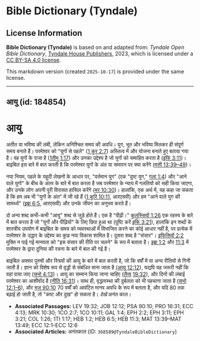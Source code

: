 # Bible Dictionary (Tyndale)

## License Information

**Bible Dictionary (Tyndale)** is based on and adapted from: _Tyndale Open Bible Dictionary_, [Tyndale House Publishers](https://tyndaleopenresources.com/), 2023, which is licensed under a [CC BY-SA 4.0 license](https://creativecommons.org/licenses/by-sa/4.0/legalcode.en).

This markdown version (created `2025-10-17`) is provided under the same license.



--------------------------------

## आयु (id: 184854)

आयु
===

अतीत या भविष्य की लंबी, लेकिन अनिश्चित समय की अवधि। युग, भूत और भविष्य मिलकर ही संपूर्ण समय बनाते हैं। परमेश्वर को "युगों से पहले" ([1 कुर 2:7](https://ref.ly/1Cor2:7)) अस्तित्व में और योजना बनाते हुए बताया गया है। वह युगों के राजा है ([1](https://ref.ly/1Tim1:17)[तीमु](https://ref.ly/1Tim1:17) [1:17](https://ref.ly/1Tim1:17)) और उनका उद्देश्य है जो युगों को समाहित करता है ([इफि 3:11](https://ref.ly/Eph3:11))। बाइबिल इस बारे में बात करती है कि परमेश्वर युगों के अंत या समापन पर क्या करेंगे ([मत्ती 13:39–49](https://ref.ly/Matt13:39-Matt13:49))।

नया नियम, पहले के यहूदी लेखनों के आधार पर, "वर्तमान युग" (एक "दुष्ट युग," [गला 1:4](https://ref.ly/Gal1:4)) और "आने वाले युगों" के बीच के अंतर के बारे में बात करता है जब परमेश्वर के न्याय में गलतियों को सही किया जाएगा, और उनके लोग अपनी पूरी विरासत हासिल करेंगे ([मर 10:30](https://ref.ly/Mark10:30))। हालांकि, एक अर्थ में, यह कहा जा सकता है कि हम अब भी "युगों के अंत" में जी रहे हैं ([1 कुरि 10:11](https://ref.ly/1Cor10:11), आरएसवी) और हम "आने वाले युग की सामर्थ्य" ([इब्रा 6:5](https://ref.ly/Heb6:5), आरएसवी) और उनके जीवन का अनुभव करते हैं।

दो अन्य शब्द कभी\-कभी "आयु" शब्द से जुड़े होते हैं। एक है "पीढ़ी।" [कुलुस्सियों 1:26](https://ref.ly/Col1:26) एक रहस्य के बारे में बात करता है जो "युगों और पीढ़ियों" के लिए छिपा हुआ था (पुष्टि करें [इफि 3:21](https://ref.ly/Eph3:21)), हालांकि इन शब्दों के शास्त्रीय उपयोग में बाइबिल के समय को व्यवस्थाओं में विभाजित करने का कोई आधार नहीं है, पर प्रत्येक में परमेश्वर के उद्धार के उद्देश्य का कुछ नया विकास शामिल है। दूसरा शब्द है "संसार"। [इफिसियों 2:2](https://ref.ly/Eph2:2) मुक्ति न पाई गई मानवता को "इस संसार की रीति पर चलने" के रूप में बताता है। [इब्रा 1:2](https://ref.ly/Heb1:2) और [11:3](https://ref.ly/Heb11:3) में परमेश्वर के द्वारा दुनिया की रचना के बारे में बात की गई है।

बाइबिल अक्सर पुरुषों और स्त्रियों की आयु के बारे में बात करती है, जो कि वर्षों में या अन्य रीतियों से गिनी जाती है। ज्ञान को विशेष रूप से वृद्धों से संबंधित माना जाता है ([अय्यू 12:12](https://ref.ly/Job12:12)), यद्यपि यह जरूरी नहीं कि वहां पाया जाए ([सभो 4:13](https://ref.ly/Eccl4:13))। आयु का सम्मान किया जाना चाहिए ([लैव्य](https://ref.ly/Lev19:32) [19:32](https://ref.ly/Lev19:32)), और दिनों की लंबाई परमेश्वर का आशीर्वाद है ([नीति 16:31](https://ref.ly/Prov16:31))। साथ ही, वृद्धावस्था की दुर्बलता को भी पहचाना जाता है ([सभो 12:1–6](https://ref.ly/Eccl12:1-Eccl12:6)), और [भज 90:10](https://ref.ly/Ps90:10) 70 वर्षों को आवंटित मानव अवधि के रूप में बताता है, और यदि 80 तक बढ़ाई हो जाती है, तो "कष्ट और दुख" हो सकता है। *देखें* अनंत काल। 

* **Associated Passages:** LEV 19:32; JOB 12:12; PSA 90:10; PRO 16:31; ECC 4:13; MRK 10:30; 1CO 2:7; 1CO 10:11; GAL 1:4; EPH 2:2; EPH 3:11; EPH 3:21; COL 1:26; 1TI 1:17; HEB 1:2; HEB 6:5; HEB 11:3; MAT 13:39–MAT 13:49; ECC 12:1–ECC 12:6
* **Associated Articles:** अनंतकाल (ID: `368589@TyndaleBibleDictionary`)

